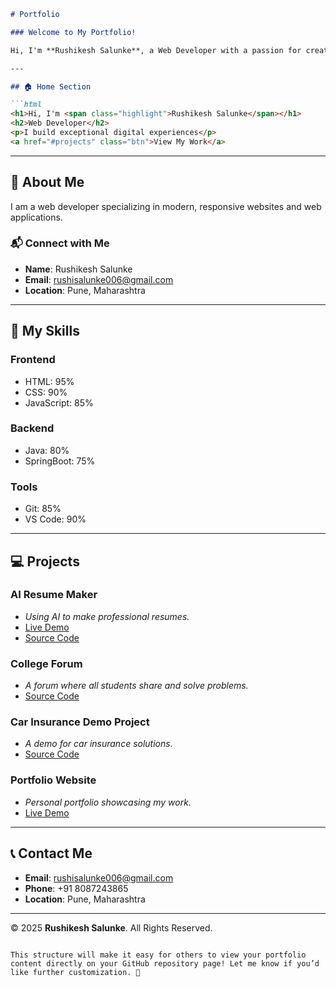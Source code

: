 ```markdown
# Portfolio

### Welcome to My Portfolio!

Hi, I'm **Rushikesh Salunke**, a Web Developer with a passion for creating exceptional digital experiences. Below, you'll find details about my skills, projects, and how you can get in touch!

---

## 🏠 Home Section

```html
<h1>Hi, I'm <span class="highlight">Rushikesh Salunke</span></h1>
<h2>Web Developer</h2>
<p>I build exceptional digital experiences</p>
<a href="#projects" class="btn">View My Work</a>
```

---

## 🔖 About Me

I am a web developer specializing in modern, responsive websites and web applications.  

### 📬 Connect with Me
- **Name**: Rushikesh Salunke  
- **Email**: rushisalunke006@gmail.com  
- **Location**: Pune, Maharashtra  

---

## 🎯 My Skills

### Frontend
- HTML: 95%
- CSS: 90%
- JavaScript: 85%

### Backend
- Java: 80%
- SpringBoot: 75%

### Tools
- Git: 85%
- VS Code: 90%

---

## 💻 Projects

### AI Resume Maker
- _Using AI to make professional resumes._  
- [Live Demo](https://tusharbhawar123.github.io/AI-Resume-Maker/)  
- [Source Code](https://github.com/TusharBhawar123/AI-Resume-Maker.git)  

### College Forum
- _A forum where all students share and solve problems._  
- [Source Code](https://github.com/TusharBhawar123/SCS_forum.git)  

### Car Insurance Demo Project
- _A demo for car insurance solutions._  
- [Source Code](https://github.com/TusharBhawar123/car-Insurance.git)  

### Portfolio Website
- _Personal portfolio showcasing my work._  
- [Live Demo](https://tusharbhawar123.github.io/Portpolio/)  

---

## 📞 Contact Me
- **Email**: rushisalunke006@gmail.com  
- **Phone**: +91 8087243865  
- **Location**: Pune, Maharashtra  

---

&copy; 2025 **Rushikesh Salunke**. All Rights Reserved.
```

This structure will make it easy for others to view your portfolio content directly on your GitHub repository page! Let me know if you’d like further customization. 🚀



